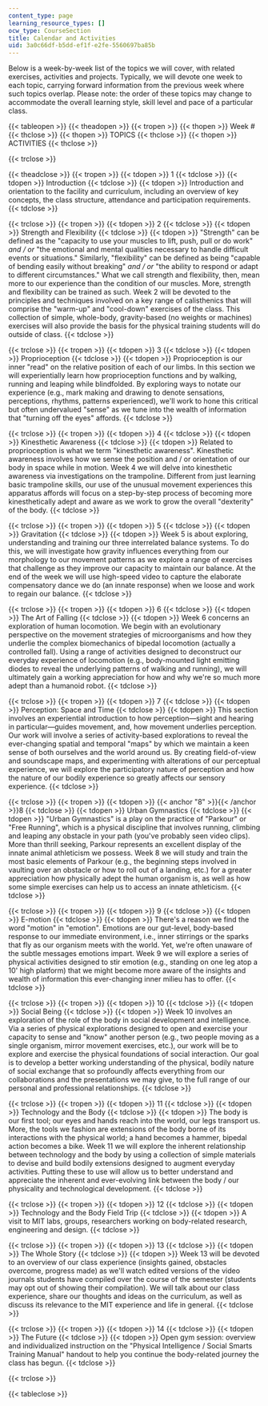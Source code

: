 ```yaml
---
content_type: page
learning_resource_types: []
ocw_type: CourseSection
title: Calendar and Activities
uid: 3a0c66df-b5dd-ef1f-e2fe-5560697ba85b
---
```


Below is a week-by-week list of the topics we will cover, with related exercises, activities and projects. Typically, we will devote one week to each topic, carrying forward information from the previous week where such topics overlap. Please note: the order of these topics may change to accommodate the overall learning style, skill level and pace of a particular class.

{{< tableopen >}}
{{< theadopen >}}
{{< tropen >}}
{{< thopen >}}
Week #
{{< thclose >}}
{{< thopen >}}
TOPICS
{{< thclose >}}
{{< thopen >}}
ACTIVITIES
{{< thclose >}}

{{< trclose >}}

{{< theadclose >}}
{{< tropen >}}
{{< tdopen >}}
1
{{< tdclose >}}
{{< tdopen >}}
Introduction
{{< tdclose >}}
{{< tdopen >}}
Introduction and orientation to the facility and curriculum, including an overview of key concepts, the class structure, attendance and participation requirements.
{{< tdclose >}}

{{< trclose >}}
{{< tropen >}}
{{< tdopen >}}
2
{{< tdclose >}}
{{< tdopen >}}
Strength and Flexibility
{{< tdclose >}}
{{< tdopen >}}
"Strength" can be defined as the "capacity to use your muscles to lift, push, pull or do work" _and / or_ "the emotional and mental qualities necessary to handle difficult events or situations." Similarly, "flexibility" can be defined as being "capable of bending easily without breaking" _and / or_ "the ability to respond or adapt to different circumstances." What we call strength and flexibility, then, mean more to our experience than the condition of our muscles. More, strength and flexibility can be trained as such. Week 2 will be devoted to the principles and techniques involved on a key range of calisthenics that will comprise the "warm-up" and "cool-down" exercises of the class. This collection of simple, whole-body, gravity-based (no weights or machines) exercises will also provide the basis for the physical training students will do outside of class.
{{< tdclose >}}

{{< trclose >}}
{{< tropen >}}
{{< tdopen >}}
3
{{< tdclose >}}
{{< tdopen >}}
Proprioception
{{< tdclose >}}
{{< tdopen >}}
Proprioception is our inner "read" on the relative position of each of our limbs. In this section we will experientially learn how proprioception functions and by walking, running and leaping while blindfolded. By exploring ways to notate our experience (e.g., mark making and drawing to denote sensations, perceptions, rhythms, patterns experienced), we'll work to hone this critical but often undervalued "sense" as we tune into the wealth of information that "turning off the eyes" affords.
{{< tdclose >}}

{{< trclose >}}
{{< tropen >}}
{{< tdopen >}}
4
{{< tdclose >}}
{{< tdopen >}}
Kinesthetic Awareness
{{< tdclose >}}
{{< tdopen >}}
Related to proprioception is what we term "kinesthetic awareness". Kinesthetic awareness involves how we sense the position and / or orientation of our body in space while in motion. Week 4 we will delve into kinesthetic awareness via investigations on the trampoline. Different from just learning basic trampoline skills, our use of the unusual movement experiences this apparatus affords will focus on a step-by-step process of becoming more kinesthetically adept and aware as we work to grow the overall "dexterity" of the body.
{{< tdclose >}}

{{< trclose >}}
{{< tropen >}}
{{< tdopen >}}
5
{{< tdclose >}}
{{< tdopen >}}
Gravitation
{{< tdclose >}}
{{< tdopen >}}
Week 5 is about exploring, understanding and training our three interrelated balance systems. To do this, we will investigate how gravity influences everything from our morphology to our movement patterns as we explore a range of exercises that challenge as they improve our capacity to maintain our balance. At the end of the week we will use high-speed video to capture the elaborate compensatory dance we do (an innate response) when we loose and work to regain our balance.
{{< tdclose >}}

{{< trclose >}}
{{< tropen >}}
{{< tdopen >}}
6
{{< tdclose >}}
{{< tdopen >}}
The Art of Falling
{{< tdclose >}}
{{< tdopen >}}
Week 6 concerns an exploration of human locomotion. We begin with an evolutionary perspective on the movement strategies of microorganisms and how they underlie the complex biomechanics of bipedal locomotion (actually a controlled fall). Using a range of activities designed to deconstruct our everyday experience of locomotion (e.g., body-mounted light emitting diodes to reveal the underlying patterns of walking and running), we will ultimately gain a working appreciation for how and why we're so much more adept than a humanoid robot.
{{< tdclose >}}

{{< trclose >}}
{{< tropen >}}
{{< tdopen >}}
7
{{< tdclose >}}
{{< tdopen >}}
Perception: Space and Time
{{< tdclose >}}
{{< tdopen >}}
This section involves an experiential introduction to how perception—sight and hearing in particular—guides movement, and, how movement underlies perception. Our work will involve a series of activity-based explorations to reveal the ever-changing spatial and temporal "maps" by which we maintain a keen sense of both ourselves and the world around us. By creating field-of-view and soundscape maps, and experimenting with alterations of our perceptual experience, we will explore the participatory nature of perception and how the nature of our bodily experience so greatly affects our sensory experience.
{{< tdclose >}}

{{< trclose >}}
{{< tropen >}}
{{< tdopen >}}
{{< anchor "8" >}}{{< /anchor >}}8
{{< tdclose >}}
{{< tdopen >}}
Urban Gymnastics
{{< tdclose >}}
{{< tdopen >}}
"Urban Gymnastics" is a play on the practice of "Parkour" or "Free Running", which is a physical discipline that involves running, climbing and leaping any obstacle in your path (you've probably seen video clips). More than thrill seeking, Parkour represents an excellent display of the innate animal athleticism we possess. Week 8 we will study and train the most basic elements of Parkour (e.g., the beginning steps involved in vaulting over an obstacle or how to roll out of a landing, etc.) for a greater appreciation how physically adept the human organism is, as well as how some simple exercises can help us to access an innate athleticism.
{{< tdclose >}}

{{< trclose >}}
{{< tropen >}}
{{< tdopen >}}
9
{{< tdclose >}}
{{< tdopen >}}
E-motion
{{< tdclose >}}
{{< tdopen >}}
There's a reason we find the word "motion" in "emotion". Emotions are our gut-level, body-based response to our immediate environment, i.e., inner stirrings or the sparks that fly as our organism meets with the world. Yet, we're often unaware of the subtle messages emotions impart. Week 9 we will explore a series of physical activities designed to stir emotion (e.g., standing on one leg atop a 10' high platform) that we might become more aware of the insights and wealth of information this ever-changing inner milieu has to offer.
{{< tdclose >}}

{{< trclose >}}
{{< tropen >}}
{{< tdopen >}}
10
{{< tdclose >}}
{{< tdopen >}}
Social Being
{{< tdclose >}}
{{< tdopen >}}
Week 10 involves an exploration of the role of the body in social development and intelligence. Via a series of physical explorations designed to open and exercise your capacity to sense and "know" another person (e.g., two people moving as a single organism, mirror movement exercises, etc.), our work will be to explore and exercise the physical foundations of social interaction. Our goal is to develop a better working understanding of the physical, bodily nature of social exchange that so profoundly affects everything from our collaborations and the presentations we may give, to the full range of our personal and professional relationships.
{{< tdclose >}}

{{< trclose >}}
{{< tropen >}}
{{< tdopen >}}
11
{{< tdclose >}}
{{< tdopen >}}
Technology and the Body
{{< tdclose >}}
{{< tdopen >}}
The body is our first tool; our eyes and hands reach into the world, our legs transport us. More, the tools we fashion are extensions of the body borne of its interactions with the physical world; a hand becomes a hammer, bipedal action becomes a bike. Week 11 we will explore the inherent relationship between technology and the body by using a collection of simple materials to devise and build bodily extensions designed to augment everyday activities. Putting these to use will allow us to better understand and appreciate the inherent and ever-evolving link between the body / our physicality and technological development.
{{< tdclose >}}

{{< trclose >}}
{{< tropen >}}
{{< tdopen >}}
12
{{< tdclose >}}
{{< tdopen >}}
Technology and the Body Field Trip
{{< tdclose >}}
{{< tdopen >}}
A visit to MIT labs, groups, researchers working on body-related research, engineering and design.
{{< tdclose >}}

{{< trclose >}}
{{< tropen >}}
{{< tdopen >}}
13
{{< tdclose >}}
{{< tdopen >}}
The Whole Story
{{< tdclose >}}
{{< tdopen >}}
Week 13 will be devoted to an overview of our class experience (insights gained, obstacles overcome, progress made) as we'll watch edited versions of the video journals students have compiled over the course of the semester (students may opt out of showing their compilation). We will talk about our class experience, share our thoughts and ideas on the curriculum, as well as discuss its relevance to the MIT experience and life in general.
{{< tdclose >}}

{{< trclose >}}
{{< tropen >}}
{{< tdopen >}}
14
{{< tdclose >}}
{{< tdopen >}}
The Future
{{< tdclose >}}
{{< tdopen >}}
Open gym session: overview and individualized instruction on the "Physical Intelligence / Social Smarts Training Manual" handout to help you continue the body-related journey the class has begun.
{{< tdclose >}}

{{< trclose >}}

{{< tableclose >}}